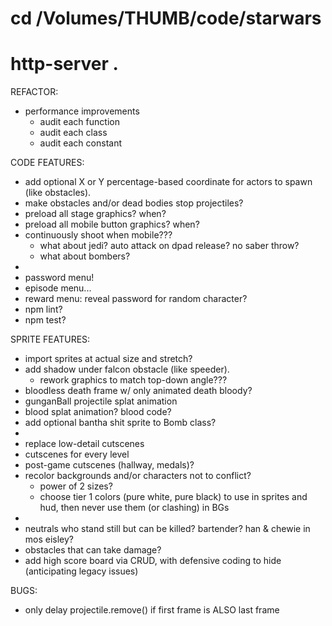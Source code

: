 # cd /Volumes/THUMB/code/starwars
# http-server .

REFACTOR:
* performance improvements
  * audit each function
  * audit each class
  * audit each constant

CODE FEATURES:
* add optional X or Y percentage-based coordinate for actors to spawn (like obstacles).
* make obstacles and/or dead bodies stop projectiles?
* preload all stage graphics? when?
* preload all mobile button graphics? when?
* continuously shoot when mobile???
  * what about jedi? auto attack on dpad release? no saber throw?
  * what about bombers?
*
* password menu!
* episode menu...
* reward menu: reveal password for random character?
* npm lint?
* npm test?

SPRITE FEATURES:
* import sprites at actual size and stretch?
* add shadow under falcon obstacle (like speeder).
  * rework graphics to match top-down angle???
* bloodless death frame w/ only animated death bloody?
* gunganBall projectile splat animation
* blood splat animation? blood code?
* add optional bantha shit sprite to Bomb class?
*
* replace low-detail cutscenes
* cutscenes for every level
* post-game cutscenes (hallway, medals)?
* recolor backgrounds and/or characters not to conflict?
  * power of 2 sizes?
  * choose tier 1 colors (pure white, pure black) to use in sprites and hud, then never use them (or clashing) in BGs
*
* neutrals who stand still but can be killed? bartender? han & chewie in mos eisley?
* obstacles that can take damage?
* add high score board via CRUD, with defensive coding to hide (anticipating legacy issues)

BUGS:
* only delay projectile.remove() if first frame is ALSO last frame
